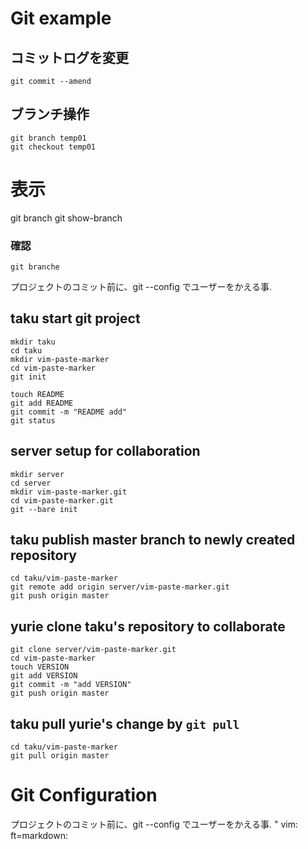 Git example
===================================
## コミットログを変更
    git commit --amend
ブランチ操作
----------------------------------
    git branch temp01
    git checkout temp01
# 表示
git branch
git show-branch
### 確認
    git branche

プロジェクトのコミット前に、git --config でユーザーをかえる事.

taku start git project
----------------------------------------------
    mkdir taku
    cd taku
    mkdir vim-paste-marker
    cd vim-paste-marker
    git init

    touch README
    git add README
    git commit -m "README add"
    git status

server setup for collaboration
----------------------------------------------
    mkdir server
    cd server
    mkdir vim-paste-marker.git
    cd vim-paste-marker.git
    git --bare init

taku publish master branch to newly created repository
----------------------------------------------
    cd taku/vim-paste-marker
    git remote add origin server/vim-paste-marker.git
    git push origin master

yurie clone taku's repository to collaborate
----------------------------------------------
    git clone server/vim-paste-marker.git
    cd vim-paste-marker
    touch VERSION
    git add VERSION
    git commit -m "add VERSION"
    git push origin master

taku pull yurie's change by `git pull`
----------------------------------------------
    cd taku/vim-paste-marker
    git pull origin master

 Git Configuration
===================================
プロジェクトのコミット前に、git --config でユーザーをかえる事.
" vim: ft=markdown:
